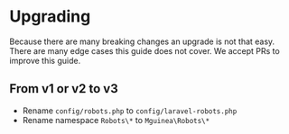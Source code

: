 # Upgrading

Because there are many breaking changes an upgrade is not that easy. There are many edge cases this guide does not cover. We accept PRs to improve this guide.

## From v1 or v2 to v3

- Rename `config/robots.php` to `config/laravel-robots.php`
- Rename namespace `Robots\*` to `Mguinea\Robots\*`
